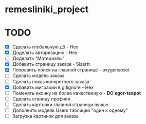 # remesliniki_project

# TODO

- [x] Сделать глобальную дб - Hex
- [x] Доделать авторизацию - Hex
- [ ] Доделать "Материалы"
- [x] Добавить страницу заказа - Sizertt
- [x] Поправить поиск на главной странице - oxygensoset
- [ ] Сделать модель заказа
- [ ] Сделать показ конкретного заказа
- [x] Добавить миграции в gitignore - Hex
- [ ] Поменять иконку на более качественую - <b>DO egor-teapot</b>
- [ ] Сделать станицу профиля
- [ ] Сделать карточки главной страници лучше
- [ ] Дополнить модель Users таблицей "один к одному"
- [ ] Загрузка картинок для заказа
